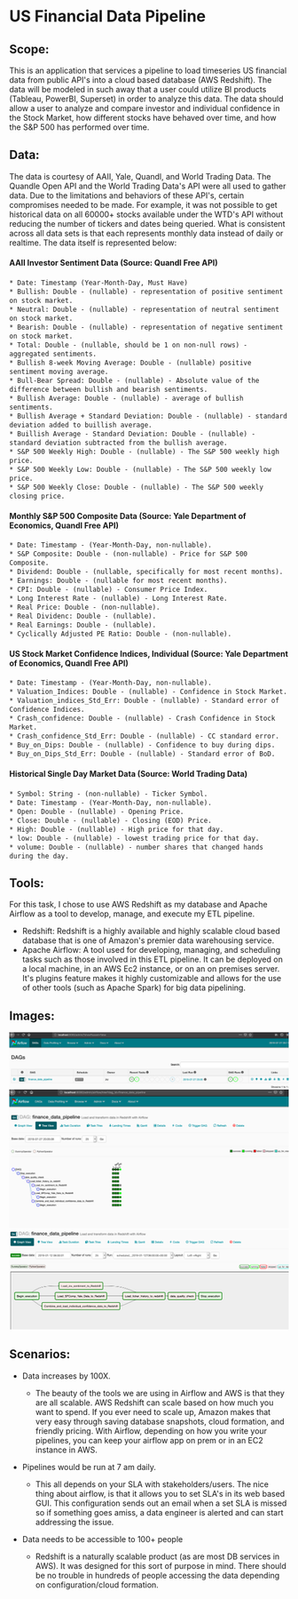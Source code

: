 # **US Financial Data Pipeline**

## Scope:
This is an application that services a pipeline to load timeseries US financial data from public API's into a cloud based database (AWS Redshift). The data will be modeled in such away that a user could utilize BI products (Tableau, PowerBI, Superset) in order to analyze this data. The data should allow a user to analyze and compare investor and individual confidence in the Stock Market, how different stocks have behaved over time, and how the S&P 500 has performed over time. 


## Data:
The data is courtesy of AAII, Yale, Quandl, and World Trading Data. The Quandle Open API and the World Trading Data's API were all used to gather data. Due to the limitations and behaviors of these API's, certain compromises needed to be made. For example, it was not possible to get historical data on all 60000+ stocks available under the WTD's API without reducing the number of tickers and dates being queried. What is consistent across all data sets is that each represents monthly data instead of daily or realtime. The data itself is represented below:

#### AAII Investor Sentiment Data (Source: Quandl Free API)
    * Date: Timestamp (Year-Month-Day, Must Have) 
    * Bullish: Double - (nullable) - representation of positive sentiment on stock market.
    * Neutral: Double - (nullable) - representation of neutral sentiment on stock market.
    * Bearish: Double - (nullable) - representation of negative sentiment on stock market.
    * Total: Double - (nullable, should be 1 on non-null rows) - aggregated sentiments.
    * Bullish 8-week Moving Average: Double - (nullable) positive sentiment moving average.
    * Bull-Bear Spread: Double - (nullable) - Absolute value of the difference between bullish and bearish sentiments.
    * Bullish Average: Double - (nullable) - average of bullish sentiments.
    * Bullish Average + Standard Deviation: Double - (nullable) - standard deviation added to buillish average. 
    * Buillish Average - Standard Deviation: Double - (nullable) - standard deviation subtracted from the bullish average. 
    * S&P 500 Weekly High: Double - (nullable) - The S&P 500 weekly high price. 
    * S&P 500 Weekly Low: Double - (nullable) - The S&P 500 weekly low price. 
    * S&P 500 Weekly Close: Double - (nullable) - The S&P 500 weekly closing price. 
    
#### Monthly S&P 500 Composite Data (Source: Yale Department of Economics, Quandl Free API)
    * Date: Timestamp - (Year-Month-Day, non-nullable).
    * S&P Composite: Double - (non-nullable) - Price for S&P 500 Composite.
    * Dividend: Double - (nullable, specifically for most recent months).
    * Earnings: Double - (nullable for most recent months).
    * CPI: Double - (nullable) - Consumer Price Index.
    * Long Interest Rate - (nullable) - Long Interest Rate.
    * Real Price: Double - (non-nullable).
    * Real Dividenc: Double - (nullable).
    * Real Earnings: Double - (nullable).
    * Cyclically Adjusted PE Ratio: Double - (non-nullable).
    
#### US Stock Market Confidence Indices, Individual (Source: Yale Department of Economics, Quandl Free API)
    * Date: Timestamp - (Year-Month-Day, non-nullable).
    * Valuation_Indices: Double - (nullable) - Confidence in Stock Market. 
    * Valuation_indices_Std_Err: Double - (nullable) - Standard error of Confidence Indices.
    * Crash_confidence: Double - (nullable) - Crash Confidence in Stock Market.
    * Crash_confidence_Std_Err: Double - (nullable) - CC standard error.
    * Buy_on_Dips: Double - (nullable) - Confidence to buy during dips.
    * Buy_on_Dips_Std_Err: Double - (nullable) - Standard error of BoD. 
    
#### Historical Single Day Market Data (Source: World Trading Data)
    * Symbol: String - (non-nullable) - Ticker Symbol.
    * Date: Timestamp - (Year-Month-Day, non-nullable).
    * Open: Double - (nullable) - Opening Price.
    * Close: Double - (nullable) - Closing (EOD) Price.
    * High: Double - (nullable) - High price for that day. 
    * low: Double - (nullable) - lowest trading price for that day.
    * volume: Double - (nullable) - number shares that changed hands during the day. 
    
## Tools:
For this task, I chose to use AWS Redshift as my database and Apache Airflow as a tool to develop, manage, and execute my ETL pipeline. 
- Redshift: Redshift is a highly available and highly scalable cloud based database that is one of Amazon's premier data warehousing service. 
- Apache Airflow: A tool used for developing, managing, and scheduling tasks such as those involved in this ETL pipeline. It can be deployed on a local machine, in an AWS Ec2 instance, or on an on premises server. It's plugins feature makes it highly customizable and allows for the use of other tools (such as Apache Spark) for big data pipelining. 

## Images:
![alt text](images/main_view.png)
![alt text](images/tree_view.png)
![alt text](images/graph_view.png)
    
## Scenarios:
- Data increases by 100X.
    - The beauty of the tools we are using in Airflow and AWS is that they are all scalable. AWS Redshift can scale based on how much you want to spend. If you ever need to scale up, Amazon makes that very easy through saving database snapshots, cloud formation, and friendly pricing. With Airflow, depending on how you write your pipelines, you can keep your airflow app on prem or in an EC2 instance in AWS. 
    
- Pipelines would be run at 7 am daily. 
    - This all depends on your SLA with stakeholders/users. The nice thing about airflow, is that it allows you to set SLA's in its web based GUI. This configuration sends out an email when a set SLA is missed so if something goes amiss, a data engineer is alerted and can start addressing the issue. 
    
- Data needs to be accessible to 100+ people
    - Redshift is a naturally scalable product (as are most DB services in AWS). It was designed for this sort of purpose in mind. There should be no trouble in hundreds of people accessing the data depending on configuration/cloud formation. 